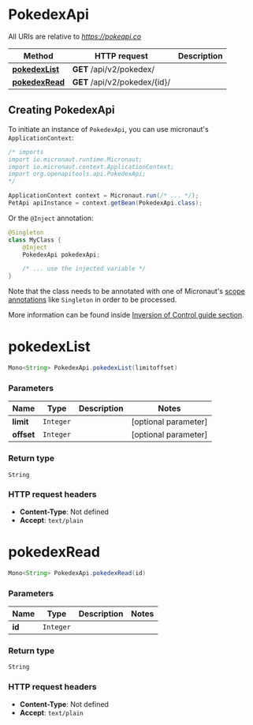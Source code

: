 # PokedexApi

All URIs are relative to *https://pokeapi.co*

| Method | HTTP request | Description |
|------------- | ------------- | -------------|
| [**pokedexList**](PokedexApi.md#pokedexList) | **GET** /api/v2/pokedex/ |  |
| [**pokedexRead**](PokedexApi.md#pokedexRead) | **GET** /api/v2/pokedex/{id}/ |  |


## Creating PokedexApi

To initiate an instance of `PokedexApi`, you can use micronaut's `ApplicationContext`:
```java
/* imports
import io.micronaut.runtime.Micronaut;
import io.micronaut.context.ApplicationContext;
import org.openapitools.api.PokedexApi;
*/

ApplicationContext context = Micronaut.run(/* ... */);
PetApi apiInstance = context.getBean(PokedexApi.class);
```

Or the `@Inject` annotation:
```java
@Singleton
class MyClass {
    @Inject
    PokedexApi pokedexApi;

    /* ... use the injected variable */
}
```
Note that the class needs to be annotated with one of Micronaut's [scope annotations](https://docs.micronaut.io/latest/guide/#scopes) like `Singleton` in order to be processed.

More information can be found inside [Inversion of Control guide section](https://docs.micronaut.io/latest/guide/#ioc).

<a id="pokedexList"></a>
# **pokedexList**
```java
Mono<String> PokedexApi.pokedexList(limitoffset)
```



### Parameters
| Name | Type | Description  | Notes |
|------------- | ------------- | ------------- | -------------|
| **limit** | `Integer`|  | [optional parameter] |
| **offset** | `Integer`|  | [optional parameter] |


### Return type
`String`



### HTTP request headers
 - **Content-Type**: Not defined
 - **Accept**: `text/plain`

<a id="pokedexRead"></a>
# **pokedexRead**
```java
Mono<String> PokedexApi.pokedexRead(id)
```



### Parameters
| Name | Type | Description  | Notes |
|------------- | ------------- | ------------- | -------------|
| **id** | `Integer`|  | |


### Return type
`String`



### HTTP request headers
 - **Content-Type**: Not defined
 - **Accept**: `text/plain`

